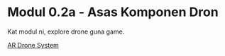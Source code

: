 # Modul 0.2a - Asas Komponen Dron

Kat modul ni, explore drone guna game.

[AR Drone System](https://dec4ir.com/storage/ar_drone_system)
